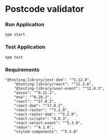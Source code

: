 # Postcode validator

### Run Application

`npm start`

### Test Application

`npm test`

### Requirements

```
"@testing-library/jest-dom": "^5.12.0",
    "@testing-library/react": "^11.2.6",
    "@testing-library/user-event": "^12.8.3",
    "axios": "^0.21.1",
    "msw": "^0.28.2",
    "react": "^17.0.2",
    "react-dom": "^17.0.2",
    "react-router": "^5.2.0",
    "react-router-dom": "^5.2.0",
    "react-scripts": "4.0.3",
    "react-select-event": "^5.3.0",
    "redux": "^4.1.0",
    "styled-components": "^5.3.0"

```
